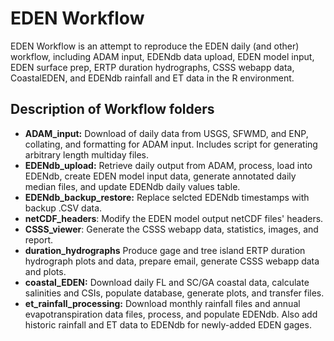 # EDEN Workflow

EDEN Workflow is an attempt to reproduce the EDEN daily (and other) workflow, including ADAM input, EDENdb data upload, EDEN model input, EDEN surface prep, ERTP duration hydrographs, CSSS webapp data, CoastalEDEN, and EDENdb rainfall and ET data in the R environment.

## Description of Workflow folders

- **ADAM_input:** Download of daily data from USGS, SFWMD, and ENP, collating, and formatting for ADAM input. Includes script for generating arbitrary length multiday files.
- **EDENdb_upload:** Retrieve daily output from ADAM, process, load into EDENdb, create EDEN model input data, generate annotated daily median files, and update EDENdb daily values table.
- **EDENdb_backup_restore:** Replace selcted EDENdb timestamps with backup .CSV data.
- **netCDF_headers**: Modify the EDEN model output netCDF files' headers.
- **CSSS_viewer**: Generate the CSSS webapp data, statistics, images, and report.
- **duration_hydrographs** Produce gage and tree island ERTP duration hydrograph plots and data, prepare email, generate CSSS webapp data and plots.
- **coastal_EDEN:** Download daily FL and SC/GA coastal data, calculate salinities and CSIs, populate database, generate plots, and transfer files.
- **et_rainfall_processing:** Download monthly rainfall files and annual evapotranspiration data files, process, and populate EDENdb. Also add historic rainfall and ET data to EDENdb for newly-added EDEN gages.